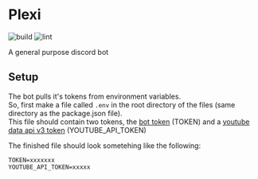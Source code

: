 # Plexi
![build](https://github.com/Nigecat/Plexi/workflows/build/badge.svg)
![lint](https://github.com/Nigecat/Plexi/workflows/lint/badge.svg)

A general purpose discord bot


## Setup
The bot pulls it's tokens from environment variables.  
So, first make a file called `.env` in the root directory of the files (same directory as the package.json file).  
This file should contain two tokens, the [bot token](https://discord.com/developers/applications) (TOKEN) and a [youtube data api v3 token](https://console.developers.google.com/apis/credentials) (YOUTUBE_API_TOKEN)

The finished file should look sometehing like the following:
```
TOKEN=xxxxxxx
YOUTUBE_API_TOKEN=xxxxx
```
